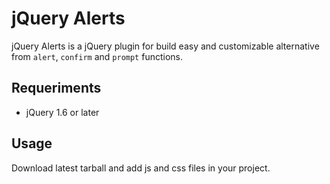 # jQuery Alerts

jQuery Alerts is a jQuery plugin for build easy and customizable alternative from `alert`, `confirm` and `prompt` functions.

## Requeriments ##

* jQuery 1.6 or later

## Usage

Download latest tarball and add js and css files in your project.
